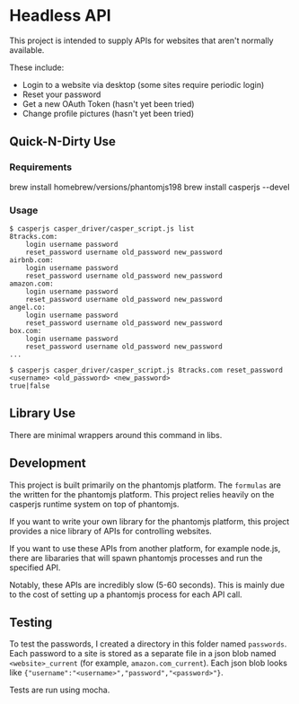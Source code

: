 Headless API
===============================================================================
This project is intended to supply APIs for websites that aren't normally
available.

These include:
- Login to a website via desktop (some sites require periodic login)
- Reset your password
- Get a new OAuth Token (hasn't yet been tried)
- Change profile pictures (hasn't yet been tried)


Quick-N-Dirty Use
--------------------------------------------------------------------------------
### Requirements

brew install homebrew/versions/phantomjs198
brew install casperjs --devel

### Usage
```
$ casperjs casper_driver/casper_script.js list
8tracks.com:
	login username password
	reset_password username old_password new_password
airbnb.com:
	login username password
	reset_password username old_password new_password
amazon.com:
	login username password
	reset_password username old_password new_password
angel.co:
	login username password
	reset_password username old_password new_password
box.com:
	login username password
	reset_password username old_password new_password
...

$ casperjs casper_driver/casper_script.js 8tracks.com reset_password <username> <old_password> <new_password>
true|false
```


Library Use
--------------------------------------------------------------------------------
There are minimal wrappers around this command in libs.


Development
--------------------------------------------------------------------------------
This project is built primarily on the phantomjs platform. The `formulas` are
the written for the phantomjs platform. This project relies heavily on the
casperjs runtime system on top of phantomjs.

If you want to write your own library for the phantomjs platform, this
project provides a nice library of APIs for controlling websites.

If you want to use these APIs from another platform, for example node.js, there
are libararies that will spawn phantomjs processes and run the specified API.

Notably, these APIs are incredibly slow (5-60 seconds). This is mainly due to
the cost of setting up a phantomjs process for each API call.


Testing
--------------------------------------------------------------------------------
To test the passwords, I created a directory in this folder named `passwords`.
Each password to a site is stored as a separate file in a json blob named
`<website>_current` (for example, `amazon.com_current`). Each json blob looks
like `{"username":"<username>","password","<password>"}`.

Tests are run using mocha.

